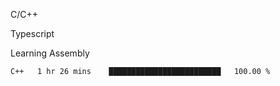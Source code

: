 <p>C/C++</p>
<p> Typescript</p>
<p>Learning Assembly</p>

<!--START_SECTION:waka-->

```txt
C++   1 hr 26 mins    █████████████████████████   100.00 %
```

<!--END_SECTION:waka-->
